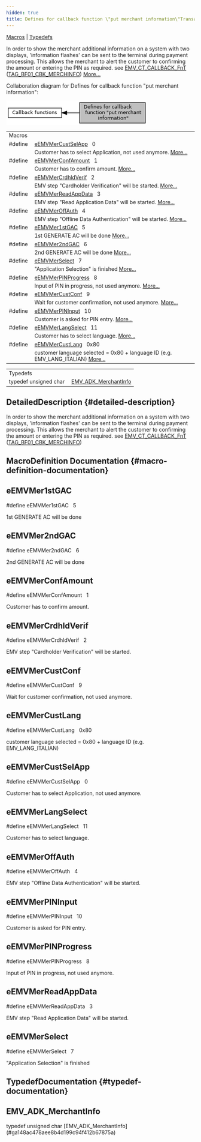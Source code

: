 ```yaml
---
hidden: true
title: Defines for callback function \"put merchant information\"Transaction execution » Callback functions
---
```


[Macros](#define-members) \| [Typedefs](#typedef-members)

In order to show the merchant additional information on a system with two displays, \'information flashes\' can be sent to the terminal during payment processing. This allows the merchant to alert the customer to confirming the amount or entering the PIN as required.
see <a href="adk__emv__contactless__programmers__guide_8dox.md#a591fd0f380cd390007ce78b47be923c4">EMV_CT_CALLBACK_FnT</a> (<a href="group___c_b_c_k___f_c_t___t_a_g_s.md#gaf8eeceb6363ca4e9b124d67334c09f57">TAG_BF01_CBK_MERCHINFO</a>) [More\...](#details)

Collaboration diagram for Defines for callback function \"put merchant information\":

![](group___m_e_r_c_h___i_n_f_o.png)

|  |  |
|----|----|
| Macros |  |
| #define  | [eEMVMerCustSelApp](#ga92a91480d386cbc459c1b0a9d5efa3c8)   0 |
|   | Customer has to select Application, not used anymore. [More\...](#ga92a91480d386cbc459c1b0a9d5efa3c8)<br/> |
| #define  | [eEMVMerConfAmount](#ga2b7628c4331907741bd44b67ccbaae1a)   1 |
|   | Customer has to confirm amount. [More\...](#ga2b7628c4331907741bd44b67ccbaae1a)<br/> |
| #define  | [eEMVMerCrdhldVerif](#gab3fd51c1cb0ca797580f6635ef44276b)   2 |
|   | EMV step \"Cardholder Verification\" will be started. [More\...](#gab3fd51c1cb0ca797580f6635ef44276b)<br/> |
| #define  | [eEMVMerReadAppData](#ga322e5af777fcd826a43cabd502877e16)   3 |
|   | EMV step \"Read Application Data\" will be started. [More\...](#ga322e5af777fcd826a43cabd502877e16)<br/> |
| #define  | [eEMVMerOffAuth](#ga4d213be2d5a688d4b3f3b692bedf190f)   4 |
|   | EMV step \"Offline Data Authentication\" will be started. [More\...](#ga4d213be2d5a688d4b3f3b692bedf190f)<br/> |
| #define  | [eEMVMer1stGAC](#gaaa61dde998d29bce6435f852f3a7ec8d)   5 |
|   | 1st GENERATE AC will be done [More\...](#gaaa61dde998d29bce6435f852f3a7ec8d)<br/> |
| #define  | [eEMVMer2ndGAC](#gafb62897461019543202defbd3d4231fa)   6 |
|   | 2nd GENERATE AC will be done [More\...](#gafb62897461019543202defbd3d4231fa)<br/> |
| #define  | [eEMVMerSelect](#ga1b3bb8258a238ebfdc06b165e68fd132)   7 |
|   | \"Application Selection\" is finished [More\...](#ga1b3bb8258a238ebfdc06b165e68fd132)<br/> |
| #define  | [eEMVMerPINProgress](#ga21f052d4ba0f1a5b292331ae1f4d4d5b)   8 |
|   | Input of PIN in progress, not used anymore. [More\...](#ga21f052d4ba0f1a5b292331ae1f4d4d5b)<br/> |
| #define  | [eEMVMerCustConf](#gaa9cbf421a5e8ac4216da4f49dd654dcc)   9 |
|   | Wait for customer confirmation, not used anymore. [More\...](#gaa9cbf421a5e8ac4216da4f49dd654dcc)<br/> |
| #define  | [eEMVMerPINInput](#gab830a7d247d68d0e32880edf1b16e08d)   10 |
|   | Customer is asked for PIN entry. [More\...](#gab830a7d247d68d0e32880edf1b16e08d)<br/> |
| #define  | [eEMVMerLangSelect](#ga75b0cf1ca7dd63d1449948e789163cd7)   11 |
|   | Customer has to select language. [More\...](#ga75b0cf1ca7dd63d1449948e789163cd7)<br/> |
| #define  | [eEMVMerCustLang](#ga7a0c0b31ef3ae1cb505123478b7a5f9b)   0x80 |
|   | customer language selected = 0x80 + language ID (e.g. EMV_LANG_ITALIAN) [More\...](#ga7a0c0b31ef3ae1cb505123478b7a5f9b)<br/> |

|  |  |
|----|----|
| Typedefs |  |
| typedef unsigned char  | [EMV_ADK_MerchantInfo](#ga148ac478aee8b4d199c94f412b67875a) |

## DetailedDescription {#detailed-description}

In order to show the merchant additional information on a system with two displays, \'information flashes\' can be sent to the terminal during payment processing. This allows the merchant to alert the customer to confirming the amount or entering the PIN as required.
see <a href="adk__emv__contactless__programmers__guide_8dox.md#a591fd0f380cd390007ce78b47be923c4">EMV_CT_CALLBACK_FnT</a> (<a href="group___c_b_c_k___f_c_t___t_a_g_s.md#gaf8eeceb6363ca4e9b124d67334c09f57">TAG_BF01_CBK_MERCHINFO</a>)

## MacroDefinition Documentation {#macro-definition-documentation}

## eEMVMer1stGAC <a href="#gaaa61dde998d29bce6435f852f3a7ec8d" id="gaaa61dde998d29bce6435f852f3a7ec8d"></a>

<p>#define eEMVMer1stGAC   5</p>

1st GENERATE AC will be done

## eEMVMer2ndGAC <a href="#gafb62897461019543202defbd3d4231fa" id="gafb62897461019543202defbd3d4231fa"></a>

<p>#define eEMVMer2ndGAC   6</p>

2nd GENERATE AC will be done

## eEMVMerConfAmount <a href="#ga2b7628c4331907741bd44b67ccbaae1a" id="ga2b7628c4331907741bd44b67ccbaae1a"></a>

<p>#define eEMVMerConfAmount   1</p>

Customer has to confirm amount.

## eEMVMerCrdhldVerif <a href="#gab3fd51c1cb0ca797580f6635ef44276b" id="gab3fd51c1cb0ca797580f6635ef44276b"></a>

<p>#define eEMVMerCrdhldVerif   2</p>

EMV step \"Cardholder Verification\" will be started.

## eEMVMerCustConf <a href="#gaa9cbf421a5e8ac4216da4f49dd654dcc" id="gaa9cbf421a5e8ac4216da4f49dd654dcc"></a>

<p>#define eEMVMerCustConf   9</p>

Wait for customer confirmation, not used anymore.

## eEMVMerCustLang <a href="#ga7a0c0b31ef3ae1cb505123478b7a5f9b" id="ga7a0c0b31ef3ae1cb505123478b7a5f9b"></a>

<p>#define eEMVMerCustLang   0x80</p>

customer language selected = 0x80 + language ID (e.g. EMV_LANG_ITALIAN)

## eEMVMerCustSelApp <a href="#ga92a91480d386cbc459c1b0a9d5efa3c8" id="ga92a91480d386cbc459c1b0a9d5efa3c8"></a>

<p>#define eEMVMerCustSelApp   0</p>

Customer has to select Application, not used anymore.

## eEMVMerLangSelect <a href="#ga75b0cf1ca7dd63d1449948e789163cd7" id="ga75b0cf1ca7dd63d1449948e789163cd7"></a>

<p>#define eEMVMerLangSelect   11</p>

Customer has to select language.

## eEMVMerOffAuth <a href="#ga4d213be2d5a688d4b3f3b692bedf190f" id="ga4d213be2d5a688d4b3f3b692bedf190f"></a>

<p>#define eEMVMerOffAuth   4</p>

EMV step \"Offline Data Authentication\" will be started.

## eEMVMerPINInput <a href="#gab830a7d247d68d0e32880edf1b16e08d" id="gab830a7d247d68d0e32880edf1b16e08d"></a>

<p>#define eEMVMerPINInput   10</p>

Customer is asked for PIN entry.

## eEMVMerPINProgress <a href="#ga21f052d4ba0f1a5b292331ae1f4d4d5b" id="ga21f052d4ba0f1a5b292331ae1f4d4d5b"></a>

<p>#define eEMVMerPINProgress   8</p>

Input of PIN in progress, not used anymore.

## eEMVMerReadAppData <a href="#ga322e5af777fcd826a43cabd502877e16" id="ga322e5af777fcd826a43cabd502877e16"></a>

<p>#define eEMVMerReadAppData   3</p>

EMV step \"Read Application Data\" will be started.

## eEMVMerSelect <a href="#ga1b3bb8258a238ebfdc06b165e68fd132" id="ga1b3bb8258a238ebfdc06b165e68fd132"></a>

<p>#define eEMVMerSelect   7</p>

\"Application Selection\" is finished

## TypedefDocumentation {#typedef-documentation}

## EMV_ADK_MerchantInfo <a href="#ga148ac478aee8b4d199c94f412b67875a" id="ga148ac478aee8b4d199c94f412b67875a"></a>

<p>typedef unsigned char [EMV_ADK_MerchantInfo](#ga148ac478aee8b4d199c94f412b67875a)</p>
